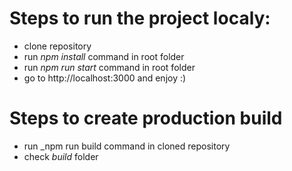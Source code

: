 # Steps to run the project localy:
- clone repository
- run _npm install_ command in root folder
- run _npm run start_ command in root folder
- go to http://localhost:3000 and enjoy :)

# Steps to create production build
- run _npm run build command in cloned repository
- check _build_ folder
